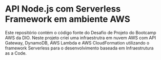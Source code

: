 <!--
title: 'AWS Simple HTTP Endpoint example in NodeJS'
description: 'This template demonstrates how to make a simple REST API with Node.js running on AWS Lambda and API Gateway using the traditional Serverless Framework.'
layout: Doc
framework: v2
platform: AWS
language: nodeJS
authorLink: 'https://github.com/serverless'
authorName: 'Serverless, inc.'
authorAvatar: 'https://avatars1.githubusercontent.com/u/13742415?s=200&v=4'
-->

# API Node.js com Serverless Framework em ambiente AWS

Este repositório contém o código fonte do Desafio de Projeto do Bootcamp AWS da DIO. Neste projeto criei uma infraestrutra em nuvem AWS com API Gateway, DynamoDB, AWS Lambda e AWS CloudFormation utilizando o framework Serverless para o desenvolvimento baseada em Infraestrutura as a Code.


